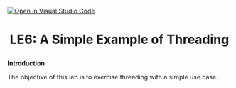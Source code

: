 [![Open in Visual Studio Code](https://classroom.github.com/assets/open-in-vscode-c66648af7eb3fe8bc4f294546bfd86ef473780cde1dea487d3c4ff354943c9ae.svg)](https://classroom.github.com/online_ide?assignment_repo_id=9260788&assignment_repo_type=AssignmentRepo)
# <p align="center">LE6: A Simple Example of Threading<p>

**Introduction**

The objective of this lab is to exercise threading with a simple use case.